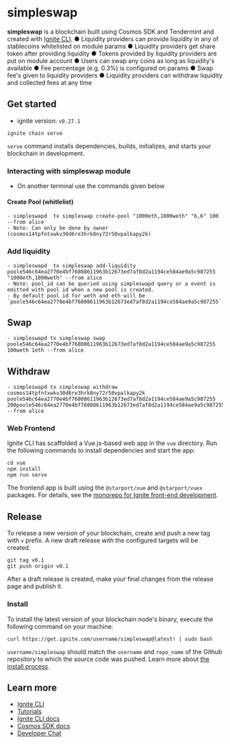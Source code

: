 # simpleswap
**simpleswap** is a blockchain built using Cosmos SDK and Tendermint and created with [Ignite CLI](https://ignite.com/cli).
● Liquidity providers can provide liquidity in any of stablecoins whitelisted on module
params
● Liquidity providers get share token after providing liquidity
● Tokens provided by liquidity providers are put on module account
● Users can swap any coins as long as liquidity's available
● Fee percentage (e.g. 0.3%) is configured on params
● Swap fee's given to liquidity providers
● Liquidity providers can withdraw liquidity and collected fees at any time

## Get started
- ignite version: `v0.27.1`
```
ignite chain serve
```

`serve` command installs dependencies, builds, initializes, and starts your blockchain in development.

### Interacting with simpleswap module

- On another terminal use the commands given below

#### Create Pool (whitlelist)
    - simpleswapd  tx simpleswap create-pool "1000eth,1000weth" "6,6" 100 --from alice
    - Note: Can only be done by owner (cosmos14tpfntxwkv30d6re3hrk8ny72r50vpalkapy2k)

### Add liquidity
    - simpleswapd  tx simpleswap add-liquidity poole546c64ea2770e4bf76808611963b12673ed7af8d2a1194ce584ae9a5c987255 "1000eth,1000weth" --from alice
    - Note: pool_id can be queried using simpleswapd query or a event is emitted with pool id when a new pool is created.
    - By default pool id for weth and eth will be `poole546c64ea2770e4bf76808611963b12673ed7af8d2a1194ce584ae9a5c987255`

## Swap
    - simpleswapd tx simpleswap swap poole546c64ea2770e4bf76808611963b12673ed7af8d2a1194ce584ae9a5c987255 100weth 1eth --from alice

## Withdraw
    - simpleswapd tx simpleswap withdraw cosmos14tpfntxwkv30d6re3hrk8ny72r50vpalkapy2k poole546c64ea2770e4bf76808611963b12673ed7af8d2a1194ce584ae9a5c987255 200poole546c64ea2770e4bf76808611963b12673ed7af8d2a1194ce584ae9a5c987255 --from alice

### Web Frontend

Ignite CLI has scaffolded a Vue.js-based web app in the `vue` directory. Run the following commands to install dependencies and start the app:

```
cd vue
npm install
npm run serve
```

The frontend app is built using the `@starport/vue` and `@starport/vuex` packages. For details, see the [monorepo for Ignite front-end development](https://github.com/ignite/web).

## Release
To release a new version of your blockchain, create and push a new tag with `v` prefix. A new draft release with the configured targets will be created.

```
git tag v0.1
git push origin v0.1
```

After a draft release is created, make your final changes from the release page and publish it.

### Install
To install the latest version of your blockchain node's binary, execute the following command on your machine:

```
curl https://get.ignite.com/username/simpleswap@latest! | sudo bash
```
`username/simpleswap` should match the `username` and `repo_name` of the Github repository to which the source code was pushed. Learn more about [the install process](https://github.com/allinbits/starport-installer).

## Learn more

- [Ignite CLI](https://ignite.com/cli)
- [Tutorials](https://docs.ignite.com/guide)
- [Ignite CLI docs](https://docs.ignite.com)
- [Cosmos SDK docs](https://docs.cosmos.network)
- [Developer Chat](https://discord.gg/ignite)
